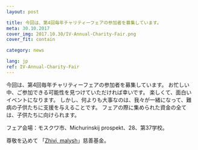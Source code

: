 ```yaml
---
layout: post

title: 今回は、第4回毎年チャリティーフェアの参加者を募集しています。
meta: 30.10.2017
cover_img: 2017.10.30/IV-Annual-Charity-Fair.png
cover_fit: contain

category: news

lang: jp
ref: IV-Annual-Charity-Fair
---
```


今回は、第4回毎年チャリティーフェアの参加者を募集しています。
お忙しい中、ご参加できる可能性を見つけていただければ幸いです。
楽しくて、面白いイベントになります。
しかし、何よりも大事なのは、我々が一緒になって、難病の子供たちに支援を与えることです。
フェアの際に集められた資金の全ては、子供たちに向けられます。

フェア会場：モスクワ市、Michurinskij prospekt、28、第37学校。

尊敬を込めて
「<a href="https://fondzhivimalysh.ru/" target="_blank">Zhivi, malysh</a>」慈善基金。
